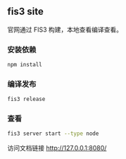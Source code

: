 ## fis3 site

官网通过 FIS3 构建，本地查看编译查看。

### 安装依赖

```bash
npm install
```

### 编译发布

```bash
fis3 release
```

### 查看

```bash
fis3 server start --type node
```

访问文档链接 http://127.0.0.1:8080/
